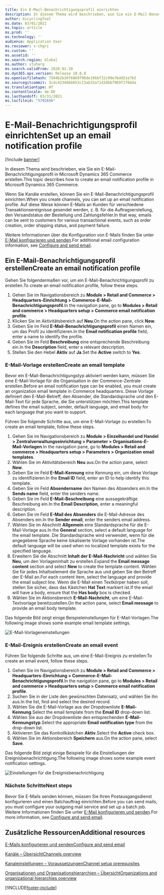 ```yaml
---
title: Ein E-Mail-Benachrichtigungsprofil einrichten
description: In diesem Thema wird beschrieben, wie Sie ein E-Mail-Benachrichtigungsprofil in Microsoft Dynamics 365 Commerce erstellen.
author: bicyclingfool
ms.date: 03/01/2021
ms.topic: article
ms.prod: ''
ms.technology: ''
audience: Application User
ms.reviewer: v-chgri
ms.custom: ''
ms.assetid: ''
ms.search.region: Global
ms.author: stuharg
ms.search.validFrom: 2020-01-20
ms.dyn365.ops.version: Release 10.0.8
ms.openlocfilehash: 7504b2b36f6869f90de196bf32c09e7bdd51e7b5
ms.sourcegitcommit: 3cdc42346bb653c13ab33a7142dbb7969f1f6dda
ms.translationtype: HT
ms.contentlocale: de-DE
ms.lasthandoff: 03/31/2021
ms.locfileid: "5792656"
---
```

# <a name="set-up-an-email-notification-profile"></a><span data-ttu-id="25ae6-103">E-Mail-Benachrichtigungsprofil einrichten</span><span class="sxs-lookup"><span data-stu-id="25ae6-103">Set up an email notification profile</span></span>

[!include [banner](includes/banner.md)]

<span data-ttu-id="25ae6-104">In diesem Thema wird beschrieben, wie Sie ein E-Mail-Benachrichtigungsprofil in Microsoft Dynamics 365 Commerce erstellen.</span><span class="sxs-lookup"><span data-stu-id="25ae6-104">This topic describes how to create an email notification profile in Microsoft Dynamics 365 Commerce.</span></span>

<span data-ttu-id="25ae6-105">Wenn Sie Kanäle erstellen, können Sie ein E-Mail-Benachrichtigungsprofil einrichten.</span><span class="sxs-lookup"><span data-stu-id="25ae6-105">When you create channels, you can set up an email notification profile.</span></span> <span data-ttu-id="25ae6-106">Auf diese Weise können E-Mails an Kunden für verschiedene Transaktionsereignisse gesendet werden, z. B. für die Auftragserstellung, den Versandstatus der Bestellung und Zahlungsfehler.</span><span class="sxs-lookup"><span data-stu-id="25ae6-106">In that way, emails can be sent to customers for various transactional events, such as order creation, order shipping status, and payment failure.</span></span>

<span data-ttu-id="25ae6-107">Weitere Informationen über die Konfiguration von E-Mails finden Sie unter [E-Mail konfigurieren und senden](../fin-ops-core/fin-ops/organization-administration/configure-email.md?toc=/dynamics365/commerce/toc.json).</span><span class="sxs-lookup"><span data-stu-id="25ae6-107">For additional email configuration information, see [Configure and send email](../fin-ops-core/fin-ops/organization-administration/configure-email.md?toc=/dynamics365/commerce/toc.json).</span></span>

## <a name="create-an-email-notification-profile"></a><span data-ttu-id="25ae6-108">Ein E-Mail-Benachrichtigungsprofil erstellen</span><span class="sxs-lookup"><span data-stu-id="25ae6-108">Create an email notification profile</span></span>

<span data-ttu-id="25ae6-109">Gehen Sie folgendermaßen vor, um ein E-Mail-Benachrichtigungsprofil zu erstellen.</span><span class="sxs-lookup"><span data-stu-id="25ae6-109">To create an email notification profile, follow these steps.</span></span>

1. <span data-ttu-id="25ae6-110">Gehen Sie im Navigationsbereich zu **Module \> Retail and Commerce \> Headquarters-Einrichtung \> Commerce-E-Mail-Benachrichtigungsprofil**.</span><span class="sxs-lookup"><span data-stu-id="25ae6-110">In the navigation pane, go to **Modules \> Retail and commerce \> Headquarters setup \> Commerce email notification profile**.</span></span>
1. <span data-ttu-id="25ae6-111">Klicken Sie im Aktivitätsbereich auf **Neu**.</span><span class="sxs-lookup"><span data-stu-id="25ae6-111">On the action pane, click **New**.</span></span>
1. <span data-ttu-id="25ae6-112">Geben Sie im Feld **E-Mail-Benachrichtigungsprofil** einen Namen ein, um das Profil zu identifizieren.</span><span class="sxs-lookup"><span data-stu-id="25ae6-112">In the **Email notification profile** field, enter a name to identify the profile.</span></span>
1. <span data-ttu-id="25ae6-113">Geben Sie im Feld **Beschreibung** eine entsprechende Beschreibung ein.</span><span class="sxs-lookup"><span data-stu-id="25ae6-113">In the **Description** field, enter a relevant description.</span></span>
1. <span data-ttu-id="25ae6-114">Stellen Sie den Hebel **Aktiv** auf **Ja**.</span><span class="sxs-lookup"><span data-stu-id="25ae6-114">Set the **Active** switch to **Yes**.</span></span>

### <a name="create-an-email-template"></a><span data-ttu-id="25ae6-115">E-Mail-Vorlage erstellen</span><span class="sxs-lookup"><span data-stu-id="25ae6-115">Create an email template</span></span>

<span data-ttu-id="25ae6-116">Bevor ein E-Mail-Benachrichtigungstyp aktiviert werden kann, müssen Sie eine E-Mail-Vorlage für die Organisation in der Commerce-Zentrale erstellen.</span><span class="sxs-lookup"><span data-stu-id="25ae6-116">Before an email notification type can be enabled, you must create an organization email template in Commerce headquarters.</span></span> <span data-ttu-id="25ae6-117">Diese Vorlage definiert den E-Mail-Betreff, den Absender, die Standardsprache und den E-Mail-Text für jede Sprache, die Sie unterstützen möchten.</span><span class="sxs-lookup"><span data-stu-id="25ae6-117">This template defines the email subject, sender, default language, and email body for each language that you want to support.</span></span>

<span data-ttu-id="25ae6-118">Führen Sie folgende Schritte aus, um eine E-Mail-Vorlage zu erstellen:</span><span class="sxs-lookup"><span data-stu-id="25ae6-118">To create an email template, follow these steps.</span></span>

1. <span data-ttu-id="25ae6-119">Gehen Sie im Navigationsbereich zu **Module \> Einzelhandel und Handel \> Zentralverwaltungseinrichtung \> Parameter \> Organisations-E-Mail-Vorlagen**.</span><span class="sxs-lookup"><span data-stu-id="25ae6-119">In the navigation pane, go to **Modules \> Retail and commerce \> Headquarters setup \> Parameters \> Organization email templates**.</span></span>
1. <span data-ttu-id="25ae6-120">Wählen Sie im Aktivitätsbereich **Neu** aus.</span><span class="sxs-lookup"><span data-stu-id="25ae6-120">On the action pane, select **New**.</span></span>
1. <span data-ttu-id="25ae6-121">Geben Sie im Feld **E-Mail-Kennung** eine Kennung ein, um diese Vorlage zu identifizieren.</span><span class="sxs-lookup"><span data-stu-id="25ae6-121">In the **Email ID** field, enter an ID to help identify this template.</span></span>
1. <span data-ttu-id="25ae6-122">Geben Sie im Feld **Absendername** den Namen des Absenders ein.</span><span class="sxs-lookup"><span data-stu-id="25ae6-122">In the **Sends name** field, enter the senders name.</span></span>
1. <span data-ttu-id="25ae6-123">Geben Sie im Feld **E-Mail-Beschreibung** eine aussagekräftige Beschreibung ein.</span><span class="sxs-lookup"><span data-stu-id="25ae6-123">In the **Email Description**, enter a meaningful description.</span></span>
1. <span data-ttu-id="25ae6-124">Geben Sie im Feld **E-Mail des Absenders** die E-Mail-Adresse des Absenders ein.</span><span class="sxs-lookup"><span data-stu-id="25ae6-124">In the **Sender email**, enter the senders email address.</span></span>
1. <span data-ttu-id="25ae6-125">Wählen Sie im Abschnitt **Allgemein** eine Standardsprache für die E-Mail-Vorlage aus.</span><span class="sxs-lookup"><span data-stu-id="25ae6-125">In the **General** section, select a default language for the email template.</span></span> <span data-ttu-id="25ae6-126">Die Standardsprache wird verwendet, wenn für die angegebene Sprache keine lokalisierte Vorlage vorhanden ist.</span><span class="sxs-lookup"><span data-stu-id="25ae6-126">The default language will be used when no localized template exists for the specified language.</span></span>
1. <span data-ttu-id="25ae6-127">Erweitern Sie die Abschnitt **Inhalt der E-Mail-Nachricht** und wählen Sie **Neu**, um den Vorlageninhalt zu erstellen.</span><span class="sxs-lookup"><span data-stu-id="25ae6-127">Expand the **Email message content** section and select **New** to create the template content.</span></span> <span data-ttu-id="25ae6-128">Wählen Sie für jedes Inhaltselement die Sprache aus und geben Sie den Betreff der E-Mail an.</span><span class="sxs-lookup"><span data-stu-id="25ae6-128">For each content item, select the language and provide the email subject line.</span></span> <span data-ttu-id="25ae6-129">Wenn die E-Mail einen Textkörper haben soll, stellen Sie sicher, dass das Kästchen **Hat Text** markiert ist.</span><span class="sxs-lookup"><span data-stu-id="25ae6-129">If the email will have a body, ensure that the **Has body** box is checked.</span></span>
1. <span data-ttu-id="25ae6-130">Wählen Sie im Aktionsbereich **E-Mail-Nachricht**, um eine E-Mail-Textvorlage bereitzustellen.</span><span class="sxs-lookup"><span data-stu-id="25ae6-130">On the action pane, select **Email message** to provide an email body template.</span></span>

<span data-ttu-id="25ae6-131">Das folgende Bild zeigt einige Beispieleinstellungen für E-Mail-Vorlagen.</span><span class="sxs-lookup"><span data-stu-id="25ae6-131">The following image shows some example email template settings.</span></span>

![E-Mail-Vorlageneinstellungen](media/email-template.png)

### <a name="create-an-email-event"></a><span data-ttu-id="25ae6-133">E-Mail-Ereignis erstellen</span><span class="sxs-lookup"><span data-stu-id="25ae6-133">Create an email event</span></span>

<span data-ttu-id="25ae6-134">Führen Sie folgende Schritte aus, um eine E-Mail-Ereignis zu erstellen:</span><span class="sxs-lookup"><span data-stu-id="25ae6-134">To create an email event, follow these steps.</span></span>

1. <span data-ttu-id="25ae6-135">Gehen Sie im Navigationsbereich zu **Module \> Retail and Commerce \> Headquarters-Einrichtung \> Commerce-E-Mail-Benachrichtigungsprofil**.</span><span class="sxs-lookup"><span data-stu-id="25ae6-135">In the navigation pane, go to **Modules \> Retail and commerce \> Headquarters setup \> Commerce email notification profile**.</span></span>
1. <span data-ttu-id="25ae6-136">Suchen Sie in der Liste den gewünschten Datensatz, und wählen Sie ihn aus.</span><span class="sxs-lookup"><span data-stu-id="25ae6-136">In the list, find and select the desired record.</span></span> 
1. <span data-ttu-id="25ae6-137">Wählen Sie die E-Mail-Vorlage aus der Dropdownliste **E-Mail-Kennung**.</span><span class="sxs-lookup"><span data-stu-id="25ae6-137">Select the email template from the **Email ID** drop-down list.</span></span>
1. <span data-ttu-id="25ae6-138">Wählen Sie aus der Dropdownliste den entsprechenden **E-Mail-Kennungstyp**.</span><span class="sxs-lookup"><span data-stu-id="25ae6-138">Select the appropriate **Email notification type** from the drop-down list.</span></span>
1. <span data-ttu-id="25ae6-139">Aktivieren Sie das Kontrollkästchen **Aktiv**.</span><span class="sxs-lookup"><span data-stu-id="25ae6-139">Select the **Active** check box.</span></span>
1. <span data-ttu-id="25ae6-140">Wählen Sie im Aktionsbereich **Speichern** aus.</span><span class="sxs-lookup"><span data-stu-id="25ae6-140">On the action pane, select **Save**.</span></span>

<span data-ttu-id="25ae6-141">Das folgende Bild zeigt einige Beispiele für die Einstellungen der Ereignisbenachrichtigung.</span><span class="sxs-lookup"><span data-stu-id="25ae6-141">The following image shows some example event notification settings.</span></span>

![Einstellungen für die Ereignisbenachrichtigung](media/email-notification-profile.png)

### <a name="next-steps"></a><span data-ttu-id="25ae6-143">Nächste Schritte</span><span class="sxs-lookup"><span data-stu-id="25ae6-143">Next steps</span></span>

<span data-ttu-id="25ae6-144">Bevor Sie E-Mails senden können, müssen Sie Ihren Postausgangsdienst konfigurieren und einen Batchauftrag einrichten.</span><span class="sxs-lookup"><span data-stu-id="25ae6-144">Before you can send mails, you must configure your outgoing mail service and set up a batch job.</span></span> <span data-ttu-id="25ae6-145">Weitere Informationen finden Sie unter [E-Mail konfigurieren und senden](../fin-ops-core/fin-ops/organization-administration/configure-email.md?toc=/dynamics365/commerce/toc.json).</span><span class="sxs-lookup"><span data-stu-id="25ae6-145">For more information, see [Configure and send email](../fin-ops-core/fin-ops/organization-administration/configure-email.md?toc=/dynamics365/commerce/toc.json).</span></span>


## <a name="additional-resources"></a><span data-ttu-id="25ae6-146">Zusätzliche Ressourcen</span><span class="sxs-lookup"><span data-stu-id="25ae6-146">Additional resources</span></span>

[<span data-ttu-id="25ae6-147">E-Mails konfigurieren und senden</span><span class="sxs-lookup"><span data-stu-id="25ae6-147">Configure and send email</span></span>](../fin-ops-core/fin-ops/organization-administration/configure-email.md?toc=/dynamics365/commerce/toc.json)

[<span data-ttu-id="25ae6-148">Kanäle – Übersicht</span><span class="sxs-lookup"><span data-stu-id="25ae6-148">Channels overview</span></span>](channels-overview.md)

[<span data-ttu-id="25ae6-149">Kanaleinstellungen – Voraussetzungen</span><span class="sxs-lookup"><span data-stu-id="25ae6-149">Channel setup prerequisites</span></span>](channels-prerequisites.md)

[<span data-ttu-id="25ae6-150">Organisationen und Organisationshierarchien – Übersicht</span><span class="sxs-lookup"><span data-stu-id="25ae6-150">Organizations and organizational hierarchies overview</span></span>](../fin-ops-core/fin-ops/organization-administration/organizations-organizational-hierarchies.md?toc=/dynamics365/commerce/toc.json)


[!INCLUDE[footer-include](../includes/footer-banner.md)]
